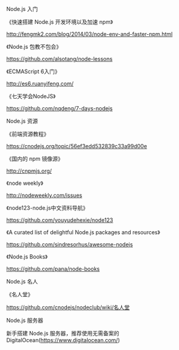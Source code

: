 Node.js 入门

《快速搭建 Node.js 开发环境以及加速 npm》

http://fengmk2.com/blog/2014/03/node-env-and-faster-npm.html

《Node.js 包教不包会》

https://github.com/alsotang/node-lessons

《ECMAScript 6入门》

http://es6.ruanyifeng.com/

《七天学会NodeJS》

https://github.com/nqdeng/7-days-nodejs

Node.js 资源

《前端资源教程》

https://cnodejs.org/topic/56ef3edd532839c33a99d00e

《国内的 npm 镜像源》

http://cnpmjs.org/

《node weekly》

http://nodeweekly.com/issues

《node123-node.js中文资料导航》

https://github.com/youyudehexie/node123

《A curated list of delightful Node.js packages and resources》

https://github.com/sindresorhus/awesome-nodejs

《Node.js Books》

https://github.com/pana/node-books

Node.js 名人

《名人堂》

https://github.com/cnodejs/nodeclub/wiki/名人堂

Node.js 服务器

新手搭建 Node.js 服务器，推荐使用无需备案的 DigitalOcean(https://www.digitalocean.com/)
